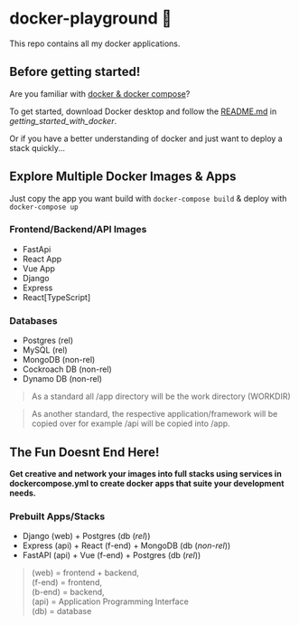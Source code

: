 # docker-playground 🐳

This repo contains all my docker applications. 

## Before getting started!
  Are you familiar with [docker & docker compose](https://www.docker.com/)? 

To get started, download Docker desktop and follow the [README.md](https://github.com/CKSoupen/docker-playground/edit/master/getting_started_with_docker/README.md) in *getting_started_with_docker*.

Or if you have a better understanding of docker and just want to deploy a stack quickly...

## Explore Multiple Docker Images & Apps
Just copy the app you want
 build with ```docker-compose build``` & 
  deploy with ```docker-compose up```

### Frontend/Backend/API Images

- FastApi
- React App
- Vue App
- Django
- Express
- React[TypeScript]

### Databases

- Postgres (rel)
- MySQL (rel)
- MongoDB (non-rel)
- Cockroach DB (non-rel)
- Dynamo DB (non-rel)


> As a standard all /app directory will be the work directory (WORKDIR) 

> As another standard, the respective application/framework will be copied over for example /api will be copied into /app.

## The Fun Doesnt End Here!
**Get creative and network your images into full stacks using services in dockercompose.yml to create docker apps that suite your development needs.**

### Prebuilt Apps/Stacks

- Django (web) + Postgres (db (*rel*))
- Express (api) + React (f-end) + MongoDB (db (*non-rel*))
- FastAPI (api) + Vue (f-end) + Postgres (db (*rel*))

>(web) = frontend + backend,\
>(f-end) = frontend,\
>(b-end) = backend,\
>(api) = Application Programming Interface\
>(db) = database 